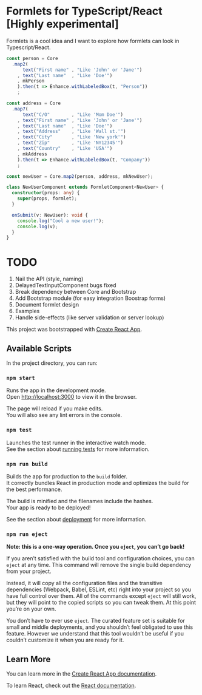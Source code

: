 # Formlets for TypeScript/React [Highly experimental]

Formlets is a cool idea and I want to explore how formlets can look in Typescript/React.

```typescript
const person = Core
  .map2(
      text("First name" , "Like 'John' or 'Jane'")
    , text("Last name"  , "Like 'Doe'")
    , mkPerson
    ).then(t => Enhance.withLabeledBox(t, "Person"))
    ;

const address = Core
  .map7(
      text("C/O"        , "Like 'Mom Doe'")
    , text("First name" , "Like 'John' or 'Jane'")
    , text("Last name"  , "Like 'Doe'")
    , text("Address"    , "Like 'Wall st.'")
    , text("City"       , "Like 'New york'")
    , text("Zip"        , "Like 'NY12345'")
    , text("Country"    , "Like 'USA'")
    , mkAddress
    ).then(t => Enhance.withLabeledBox(t, "Company"))
    ;

const newUser = Core.map2(person, address, mkNewUser);

class NewUserComponent extends FormletComponent<NewUser> {
  constructor(props: any) {
    super(props, formlet);
  }

  onSubmit(v: NewUser): void {
    console.log("Cool a new user!");
    console.log(v);
  }
}
```

# TODO

1. Nail the API (style, naming)
2. DelayedTextInputComponent bugs fixed
3. Break dependency between Core and Bootstrap
4. Add Bootstrap module (for easy integration Boostrap forms)
5. Document formlet design
6. Examples
7. Handle side-effects (like server validation or server lookup)


This project was bootstrapped with [Create React App](https://github.com/facebook/create-react-app).

## Available Scripts

In the project directory, you can run:

### `npm start`

Runs the app in the development mode.<br>
Open [http://localhost:3000](http://localhost:3000) to view it in the browser.

The page will reload if you make edits.<br>
You will also see any lint errors in the console.

### `npm test`

Launches the test runner in the interactive watch mode.<br>
See the section about [running tests](https://facebook.github.io/create-react-app/docs/running-tests) for more information.

### `npm run build`

Builds the app for production to the `build` folder.<br>
It correctly bundles React in production mode and optimizes the build for the best performance.

The build is minified and the filenames include the hashes.<br>
Your app is ready to be deployed!

See the section about [deployment](https://facebook.github.io/create-react-app/docs/deployment) for more information.

### `npm run eject`

**Note: this is a one-way operation. Once you `eject`, you can’t go back!**

If you aren’t satisfied with the build tool and configuration choices, you can `eject` at any time. This command will remove the single build dependency from your project.

Instead, it will copy all the configuration files and the transitive dependencies (Webpack, Babel, ESLint, etc) right into your project so you have full control over them. All of the commands except `eject` will still work, but they will point to the copied scripts so you can tweak them. At this point you’re on your own.

You don’t have to ever use `eject`. The curated feature set is suitable for small and middle deployments, and you shouldn’t feel obligated to use this feature. However we understand that this tool wouldn’t be useful if you couldn’t customize it when you are ready for it.

## Learn More

You can learn more in the [Create React App documentation](https://facebook.github.io/create-react-app/docs/getting-started).

To learn React, check out the [React documentation](https://reactjs.org/).
